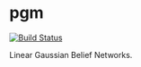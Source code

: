 # pgm
[![Build Status](http://drone.jakke.se/api/badges/jakkes/pgm/status.svg)](http://drone.jakke.se/jakkes/pgm)

Linear Gaussian Belief Networks.
